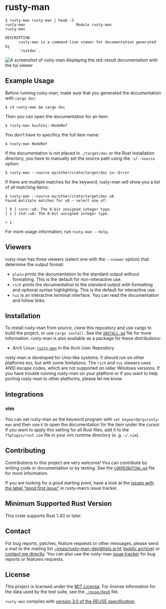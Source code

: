 <!---
SPDX-FileCopyrightText: 2020 Robin Krahl <robin.krahl@ireas.org>
SPDX-License-Identifier: MIT
-->

# rusty-man

```
$ rusty-man rusty-man | head -5
rusty-man                       Module rusty-man                       rusty-man

DESCRIPTION
      rusty-man is a command-line viewer for documentation generated by
      `rustdoc`.
```

<img alt="A screenshot of rusty-man displaying the std::result documentation with the tui viewer"
     src="https://git.sr.ht/~ireas/rusty-man/blob/master/rusty-man.jpg"/>

## Example Usage

Before running rusty-man, make sure that you generated the documentation with
`cargo doc`:
```
$ cd rusty-man && cargo doc
```

Then you can open the documentation for an item:
```
$ rusty-man kuchiki::NodeRef
```

You don’t have to specificy the full item name:
```
$ rusty-man NodeRef
```

If the documentation is not placed in `./target/doc` or the Rust installation
directory, you have to manually set the source path using the `-s`/`--source`
option:
```
$ rusty-man --source my/other/crate/target/doc io::Error
```

If there are multiple matches for the keyword, rusty-man will show you a list
of all matching items:
```
$ rusty-man --source my/other/crate/target/doc u8
Found mulitple matches for u8 – select one of:

[ 0 ] core::u8: The 8-bit unsigned integer type.
[ 1 ] std::u8: The 8-bit unsigned integer type.

> 1
```

For more usage information, run `rusty-man --help`.

## Viewers

rusty-man has three viewers (select one with the `--viewer` option) that
determine the output format:
- `plain` prints the documentation to the standard output without formatting.
  This is the default for non-interactive use.
- `rich` prints the documentation to the standard output with formatting and
  optional syntax highlighting.  This is the default for interactive use.
- `tui` is an interactive terminal interface.  You can read the documentation
  and follow links.

## Installation

To install rusty-man from source, clone this repository and use cargo to build
the project, or use `cargo install`.  See the [`INSTALL.md`][] file for more
information.  rusty-man is also available as a package for these distributions:
- Arch Linux: [`rusty-man`][pkg-aur] in the Arch User Repository

rusty-man is developed for Unix-like systems.  It should run on other platforms
too, but with some limitations:  The `rich` and `tui` viewers uses ANSI escape
codes, which are not supported on older Windows versions.  If you have trouble
running rusty-man on your platform or if you want to help porting rusty-man to
other platforms, please let me know.

## Integrations

### vim

You can set rusty-man as the keyword program with `set keywordprg=rusty-man`
and then use `K` to open the documentation for the item under the cursor.  If
you want to apply this setting for all Rust files, add it to the
`ftplugin/rust.vim` file in your vim runtime directory (e. g. `~/.vim`).

## Contributing

Contributions to this project are very welcome!  You can contribute by writing
code or documentation or by testing.  See the [`CONTRIBUTING.md`][] file for
more information.

If you are looking for a good starting point, have a look at the [issues with
the label “good first issue”][issues] in rusty-man’s issue tracker.

## Minimum Supported Rust Version

This crate supports Rust 1.40 or later.

## Contact

For bug reports, patches, feature requests or other messages, please send a
mail to the mailing list [~ireas/rusty-man-dev@lists.sr.ht][] ([public
archive][]) or [contact me directly][].  You can also use the rusty-man [issue
tracker][] for bug reports or features requests.

## License

This project is licensed under the [MIT License][].  For license information
for the data used by the test suite, see the [`.reuse/dep5`][] file.

`rusty-man` complies with [version 3.0 of the REUSE specification][reuse].

[`crossterm`]: https://lib.rs/crossterm
[`INSTALL.md`]: https://git.sr.ht/~ireas/rusty-man/tree/refs/heads/master/INSTALL.md
[`CONTRIBUTING.md`]: https://git.sr.ht/~ireas/rusty-man/tree/refs/heads/master/CONTRIBUTING.md
[issues]: https://todo.sr.ht/~ireas/rusty-man?search=label:%22good%20first%20issue%22%20status%3Aopen
[~ireas/rusty-man-dev@lists.sr.ht]: mailto:~ireas/rusty-man-dev@lists.sr.ht
[contact me directly]: mailto:robin.krahl@ireas.org
[public archive]: https://lists.sr.ht/~ireas/rusty-man-dev
[issue tracker]: https://todo.sr.ht/~ireas/rusty-man
[MIT license]: https://opensource.org/licenses/MIT
[`.reuse/dep5`]: https://git.sr.ht/~ireas/rusty-man/tree/refs/heads/master/.reuse/dep5
[reuse]: https://reuse.software/practices/3.0/

[pkg-aur]: https://aur.archlinux.org/packages/rusty-man/
